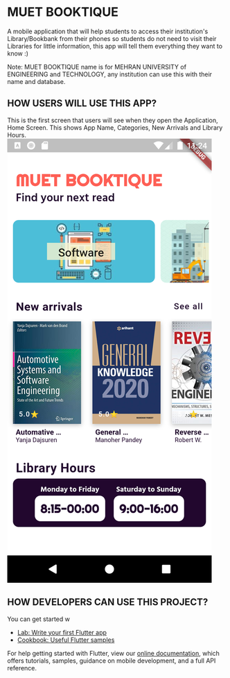 # MUET BOOKTIQUE

A mobile application that will help students to access their institution's Library/Bookbank from their phones so students do not need to visit their Libraries for little information, this app will tell them everything they want to know :) 

Note: MUET BOOKTIQUE name is for MEHRAN UNIVERSITY of ENGINEERING and TECHNOLOGY, any institution can use this with their name and database.

## HOW USERS WILL USE THIS APP?

This is the first screen that users will see when they open the Application, Home Screen. This shows App Name, Categories, New Arrivals and Library Hours.
![Alt hey](https://github.com/saadrajpoott/MUET-BOOKTIQUE/blob/master/Screenshots/home.png)




## HOW DEVELOPERS CAN USE THIS PROJECT?

You can get started w

- [Lab: Write your first Flutter app](https://flutter.dev/docs/get-started/codelab)
- [Cookbook: Useful Flutter samples](https://flutter.dev/docs/cookbook)

For help getting started with Flutter, view our
[online documentation](https://flutter.dev/docs), which offers tutorials,
samples, guidance on mobile development, and a full API reference.
